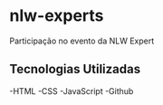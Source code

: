 # nlw-experts
Participação no evento da NLW Expert

## Tecnologias Utilizadas
-HTML
-CSS
-JavaScript
-Github